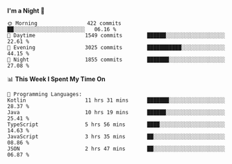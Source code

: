 <!--START_SECTION:waka-->
**I'm a Night 🦉** 

```text
🌞 Morning                422 commits         ██░░░░░░░░░░░░░░░░░░░░░░░   06.16 % 
🌆 Daytime                1549 commits        ██████░░░░░░░░░░░░░░░░░░░   22.61 % 
🌃 Evening                3025 commits        ███████████░░░░░░░░░░░░░░   44.15 % 
🌙 Night                  1855 commits        ███████░░░░░░░░░░░░░░░░░░   27.08 % 
```


📊 **This Week I Spent My Time On** 

```text
💬 Programming Languages: 
Kotlin                   11 hrs 31 mins      ███████░░░░░░░░░░░░░░░░░░   28.37 % 
Java                     10 hrs 19 mins      ██████░░░░░░░░░░░░░░░░░░░   25.41 % 
TypeScript               5 hrs 56 mins       ████░░░░░░░░░░░░░░░░░░░░░   14.63 % 
JavaScript               3 hrs 35 mins       ██░░░░░░░░░░░░░░░░░░░░░░░   08.86 % 
JSON                     2 hrs 47 mins       ██░░░░░░░░░░░░░░░░░░░░░░░   06.87 % 
```


<!--END_SECTION:waka-->
